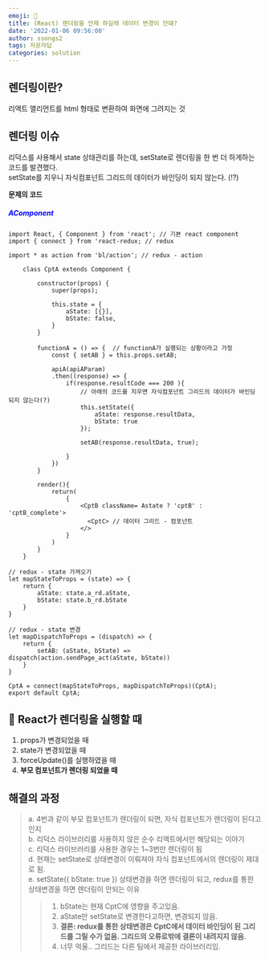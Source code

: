 ```yaml
---
emoji: 🧩
title: (React) 렌더링을 언제 하길래 데이터 변경이 안돼?
date: '2022-01-06 09:56:00'
author: ssongs2
tags: 자문자답
categories: solution
---
```


## 렌더링이란?  
리액트 앨리먼트를 html 형태로 변환하여 화면에 그려지는 것  

## 렌더링 이슈  
리덕스를 사용해서 state 상태관리를 하는데, setState로 렌더링을 한 번 더 하게하는 코드를 발견했다.  
setState를 지우니 자식컴포넌트 그리드의 데이터가 바인딩이 되지 않는다. (!?)

**문제의 코드**  

##### <span style="color:blue">AComponent</span>
```
import React, { Component } from 'react'; // 기본 react component
import { connect } from 'react-redux; // redux

import * as action from 'bl/action'; // redux - action

    class CptA extends Component {

        constructor(props) {
            super(props);

            this.state = { 
                aState: [{}],
                bState: false,
            }
        }

        functionA = () => {  // functionA가 실행되는 상황이라고 가정
            const { setAB } = this.props.setAB;

            apiA(apiAParam)
            .then((response) => {
                if(response.resultCode === 200 ){
                    // 아래의 코드를 지우면 자식컴포넌트 그리드의 데이터가 바인딩 되지 않는다(?)
                    this.setState({
                        aState: response.resultData,
                        bState: true
                    });

                    setAB(response.resultData, true);

                }
            })
        } 

        render(){
            return(
                {
                    <CptB className= Astate ? 'cptB' : 'cptB_complete'>
                      <CptC> // 데이터 그리드 - 컴포넌트  
                    </> 
                }
            )
        }
    }

// redux - state 가져오기
let mapStateToProps = (state) => {
    return {
        aState: state.a_rd.aState,
        bState: state.b_rd.bState
    }
}

// redux - state 변경
let mapDispatchToProps = (dispatch) => {
    return {
        setAB: (aState, bState) => dispatch(action.sendPage_act(aState, bState))
    }
}

CptA = connect(mapStateToProps, mapDispatchToProps)(CptA);
export default CptA;

```  

## 🥊 React가 렌더링을 실행할 때  
1. props가 변경되었을 때  
2. state가 변경되었을 때  
3. forceUpdate()를 실행하였을 때  
4. **부모 컴포넌트가 렌더링 되었을 때**  
  
  
## 해결의 과정

> a. 4번과 같이 부모 컴포넌트가 렌더링이 되면, 자식 컴포넌트가 렌더링이 된다고 인지   
 b. 리덕스 라이브러리를 사용하지 않은 순수 리액트에서만 해당되는 이야기  
 c. 리덕스 라이브러리를 사용한 경우는 1~3번만 렌더링이 됨  
 d. 현재는 setState로 상태변경이 이뤄져야 자식 컴포넌트에서의 렌더링이 제대로 됨.  
 e. setState({ bState: true }) 상태변경을 하면 렌더링이 되고, redux를 통한 상태변경을 하면 렌더링이 안되는 이유  
>> 1. bState는 현재 CptC에 영향을 주고있음.  
>> 2. aState만 setState로 변경한다고하면, 변경되지 않음.
>> 3. **결론: redux를 통한 상태변경은 CptC에서 데이터 바인딩이 된 그리드를 그릴 수가 없음. 그리드의 오류로밖에 결론이 내려지지 않음.**  
>> 4. 너무 억울.. 그리드는 다른 팀에서 제공한 라이브러리임.

```toc
```





